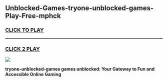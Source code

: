 
## Unblocked-Games-tryone-unblocked-games-Play-Free-mphck
<h3>
<a href="https://premium76.site?title=tryone-unblocked-games&ref=12A">CLICK TO PLAY</a></h3>
<hr>

<h3>
<a href="https://premium76.site?title=tryone-unblocked-games&ref=12A">CLICK 2 PLAY</a>
  
</h3>

<a href="https://premium76.site?title=tryone-unblocked-games&ref=12A"><img src="https://clearcache.store/games.png"></a>


**tryone-unblocked-games games unblocked: Your Gateway to Fun and Accessible Online Gaming**
